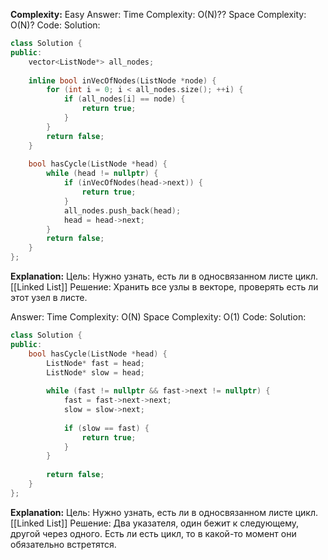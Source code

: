 **Complexity:** Easy
Answer:
	Time Complexity: O(N)??
	Space Complexity: O(N)?
Code:
Solution:
```cpp
class Solution {
public:
    vector<ListNode*> all_nodes;
  
    inline bool inVecOfNodes(ListNode *node) {
        for (int i = 0; i < all_nodes.size(); ++i) {
            if (all_nodes[i] == node) {
                return true;
            }
        }
        return false;
    }
  
    bool hasCycle(ListNode *head) {
        while (head != nullptr) {
            if (inVecOfNodes(head->next)) {
                return true;
            }
            all_nodes.push_back(head);
            head = head->next;
        }
        return false;
    }
};
```
**Explanation:**
	Цель: Нужно узнать, есть ли в односвязанном листе цикл.
	[[Linked List]]
	Решение: Хранить все узлы в векторе, проверять есть ли этот узел в листе.

Answer:
	Time Complexity: O(N)
	Space Complexity: O(1)
Code:
Solution:
```cpp
class Solution {
public:
    bool hasCycle(ListNode *head) {
        ListNode* fast = head;
        ListNode* slow = head;
  
        while (fast != nullptr && fast->next != nullptr) {
            fast = fast->next->next;
            slow = slow->next;
  
            if (slow == fast) {
                return true;
            }
        }
  
        return false;
    }
};
```
**Explanation:**
	Цель: Нужно узнать, есть ли в односвязанном листе цикл.
	[[Linked List]]
	Решение: Два указателя, один бежит к следующему, другой через одного.
	Есть ли есть цикл, то в какой-то момент они обязательно встретятся.